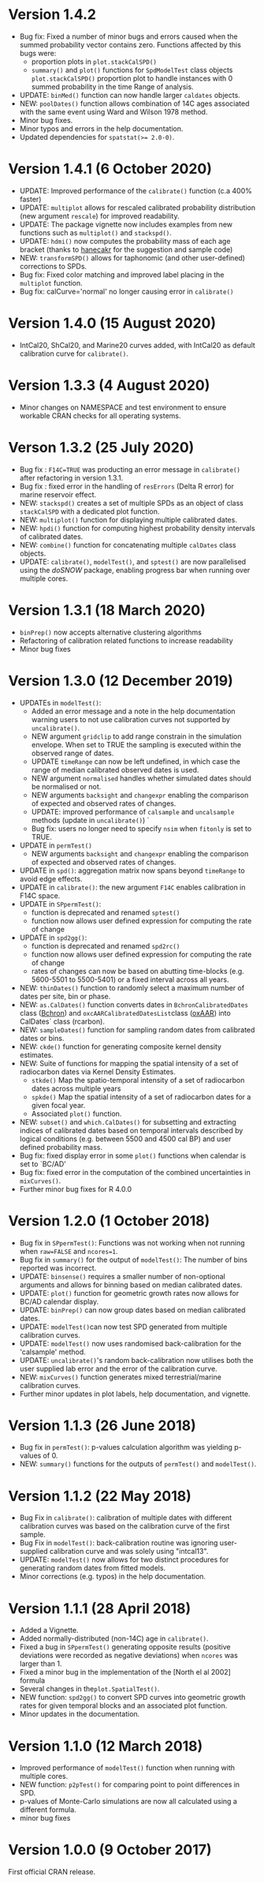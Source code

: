 # Version 1.4.2
* Bug fix: Fixed a number of minor bugs and errors caused when the summed probability vector contains zero. Functions affected by this bugs were:
  * proportion plots in `plot.stackCalSPD()`
  * `summary()` and `plot()` functions for `SpdModelTest` class objects
`plot.stackCalSPD()` proportion plot to handle instances with 0 summed probability in the time Range of analysis.
* UPDATE: `binMed()` function can now handle larger `caldates` objects.
* NEW: `poolDates()` function allows combination of 14C ages associated with the same event using Ward and Wilson 1978 method.
* Minor bug fixes.
* Minor typos and errors in the help documentation.
* Updated dependencies for `spatstat(>= 2.0-0)`. 


# Version 1.4.1 (6 October 2020)
* UPDATE: Improved performance of the `calibrate()` function (c.a 400% faster)
* UPDATE: `multiplot` allows for rescaled calibrated probability distribution (new argument `rescale`) for improved readability.
* UPDATE: The package vignette now includes examples from new functions such as `multiplot()` and `stackspd()`.
* UPDATE: `hdmi()` now computes the probability mass of each age bracket (thanks to [hanecakr](https://github.com/hanecakr) for the suggestion and sample code)
* NEW: `transformSPD()` allows for taphonomic (and other user-defined) corrections to SPDs.
* Bug fix: Fixed color matching and improved label placing  in the `multiplot` function.
* Bug fix: calCurve='normal' no longer causing error in `calibrate()`

# Version 1.4.0 (15 August 2020)
* IntCal20, ShCal20, and Marine20 curves added, with IntCal20 as default calibration curve for `calibrate()`.

# Version 1.3.3 (4 August 2020)
* Minor changes on NAMESPACE and test environment to ensure workable CRAN checks for all operating systems.

#  Verson 1.3.2 (25 July 2020)
* Bug fix : `F14C=TRUE` was producting an error message in `calibrate()` after refactoring in version 1.3.1. 
* Bug fix : fixed error in the handling of `resErrors` (Delta R error) for  marine reservoir effect.
* NEW: `stackspd()` creates a set of multiple SPDs as an object of class `stackCalSPD` with a dedicated plot function.
* NEW: `multiplot()` function for displaying multiple calibrated dates.
* NEW: `hpdi()` function for computing highest probability density intervals of calibrated dates.
* NEW: `combine()` function for concatenating multiple `calDates` class objects.
* UPDATE: `calibrate()`, `modelTest()`, and `sptest()` are now parallelised using the *doSNOW* package, enabling progress bar when running over multiple cores.

#  Version 1.3.1 (18 March 2020)
* `binPrep()` now accepts alternative clustering algorithms
* Refactoring of calibration related functions to increase readability
* Minor bug fixes

#  Version 1.3.0 (12 December 2019)
* UPDATEs in `modelTest()`:
  * Added an error message and a note in the help documentation warning users to not use calibration curves not supported by `uncalibrate()`.
  * NEW argument `gridclip` to add range constrain in the simulation envelope. When set to TRUE the sampling is executed within the observed range of dates.
  * UPDATE `timeRange` can now be left undefined, in which case the range of median calibrated observed dates is used. 
  * NEW argument `normalised` handles whether simulated dates should be normalised or not.
  * NEW arguments `backsight` and `changexpr` enabling the comparison of expected and observed rates of changes. 
  * UPDATE: improved performance of `calsample` and `uncalsample` methods (update in `uncalibrate()`) `
  * Bug fix: users no longer need to specify `nsim` when `fitonly` is set to TRUE.
* UPDATE in `permTest()`
  * NEW arguments `backsight` and `changexpr` enabling the comparison of expected and observed rates of changes. 
* UPDATE in `spd()`: aggregation matrix now spans beyond `timeRange` to avoid edge effects.
* UPDATE in `calibrate()`: the new argument `F14C` enables calibration in F14C space.
* UPDATE in `SPpermTest()`: 
  * function is deprecated and renamed `sptest()`
  * function now allows user defined expression for computing the rate of change
* UPDATE in `spd2gg()`:
  * function is deprecated and renamed `spd2rc()`
  * function now allows user defined expression for computing the rate of change
  * rates of changes can now be based on abutting time-blocks (e.g. 5600-5501 to 5500-5401) or a fixed interval across all years.
* NEW: `thinDates()` function to randomly select a maximum number of dates per site, bin or phase.
* NEW: `as.CalDates()` function converts dates in `BchronCalibratedDates` class ([Bchron](https://cran.r-project.org/package=Bchron)) and `oxcAARCalibratedDatesList`class ([oxAAR](https://cran.r-project.org/package=oxcAAR)) into CalDates` class (rcarbon).
* NEW: `sampleDates()` function for sampling random dates from calibrated dates or bins.
* NEW: `ckde()` function for generating composite kernel density estimates.
* NEW: Suite of functions for mapping the spatial intensity of a set of radiocarbon dates via Kernel Density Estimates. 
  * `stkde()` Map the spatio-temporal intensity of a set of radiocarbon dates across multiple years
  * `spkde()` Map the spatial intensity of a set of radiocarbon dates for a given focal year.
  *  Associated `plot()` function.
* NEW: `subset()` and `which.CalDates()` for subsetting and extracting indices of calibrated dates based on temporal intervals described by logical conditions (e.g. between 5500 and 4500 cal BP) and user defined probability mass.
* Bug fix: fixed display error in some `plot()` functions when calendar is set to `BC/AD'
* Bug fix: fixed error in the computation of the combined uncertainties in `mixCurves()`. 
* Further minor bug fixes for R 4.0.0 

# Version 1.2.0 (1 October 2018)
* Bug fix in `SPpermTest()`: Functions was not working when not running when `raw=FALSE` and `ncores=1`.
* Bug fix in `summary()` for the output of `modelTest()`: The number of bins reported was incorrect.
* UPDATE: `binsense()` requires a smaller number of non-optional arguments and allows for binning based on median calibrated dates.
* UPDATE: `plot()` function for geometric growth rates now allows for BC/AD calendar display.  
* UPDATE: `binPrep()` can now group dates based on median calibrated dates.
* UPDATE: `modelTest()`can now test SPD generated from multiple calibration curves.
* UPDATE: `modelTest()` now uses randomised  back-calibration for the 'calsample' method.
* UPDATE: `uncalibrate()`'s random back-calibration now utilises both the user supplied lab error and the error of the calibration curve.
* NEW: `mixCurves()` function generates mixed terrestrial/marine calibration curves.
* Further minor updates in plot labels, help documentation, and vignette.

# Version 1.1.3 (26 June 2018)
* Bug fix in `permTest()`: p-values calculation algorithm was yielding p-values of 0.
* NEW: `summary()` functions for the outputs of `permTest()` and `modelTest()`.

# Version 1.1.2 (22 May 2018)
* Bug Fix in `calibrate()`: calibration of multiple dates with different calibration curves was based on the calibration curve of the first sample.
* Bug Fix in  `modelTest()`: back-calibration routine was ignoring  user-supplied calibration curve and was solely using "intcal13". 
* UPDATE: `modelTest()` now allows for two distinct procedures for generating random dates from fitted models.
* Minor corrections (e.g. typos) in the help documentation.

# Version 1.1.1 (28 April 2018)
* Added a Vignette.
* Added normally-distributed (non-14C) age in `calibrate()`.
* Fixed a bug in `SPpermTest()` generating opposite results (positive deviations were recorded as negative deviations) when `ncores` was larger than 1.  
* Fixed a minor bug in the implementation of the [North el al 2002] formula
* Several changes in the`plot.SpatialTest()`. 
* NEW function: `spd2gg()` to convert SPD curves into geometric growth rates for given temporal blocks and an associated plot function. 
* Minor updates in the documentation.

# Version 1.1.0 (12 March 2018)
* Improved performance of `modelTest()` function when running with multiple cores.
* NEW function: `p2pTest()` for comparing point to point differences in SPD.
* p-values of Monte-Carlo simulations are now all calculated using a different formula.
* minor bug fixes


# Version 1.0.0 (9 October 2017)
First official CRAN release. 
